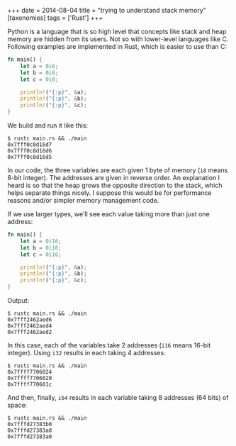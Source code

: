 +++
date = 2014-08-04
title = "trying to understand stack memory"
[taxonomies]
tags = ['Rust']
+++

Python is a language that is so high level that concepts like stack and
heap memory are hidden from its users. Not so with lower-level languages
like C. Following examples are implemented in Rust, which is easier to
use than C:

```rust
fn main() {
    let a = 0i8;
    let b = 0i8;
    let c = 0i8;

    println!("{:p}", &a);
    println!("{:p}", &b);
    println!("{:p}", &c);
}
```

We build and run it like this:

    $ rustc main.rs && ./main
    0x7fff0c8d16d7
    0x7fff0c8d16d6
    0x7fff0c8d16d5

In our code, the three variables are each given 1 byte of memory (`i8`
means 8-bit integer). The addresses are given in reverse order. An
explanation I heard is so that the heap grows the opposite direction to
the stack, which helps separate things nicely. I suppose this would be
for performance reasons and/or simpler memory management code.

If we use larger types, we'll see each value taking more than just one
address:

```rust
fn main() {
    let a = 0i16;
    let b = 0i16;
    let c = 0i16;

    println!("{:p}", &a);
    println!("{:p}", &b);
    println!("{:p}", &c);
}
```

Output:

    $ rustc main.rs && ./main
    0x7fff2462aed6
    0x7fff2462aed4
    0x7fff2462aed2

In this case, each of the variables take 2 addresses (`i16` means 16-bit
integer). Using `i32` results in each taking 4 addresses:

    $ rustc main.rs && ./main
    0x7ffff7706024
    0x7ffff7706020
    0x7ffff770601c

And then, finally, `i64` results in each variable taking 8 addresses (64
bits) of space:

    $ rustc main.rs && ./main
    0x7fffd27383b0
    0x7fffd27383a8
    0x7fffd27383a0
